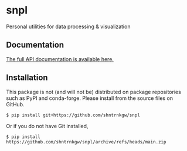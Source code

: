 # snpl
Personal utilities for data processing &amp; visualization

## Documentation

[The full API documentation is available here. ](https://shntrnkgw.github.io/snpl/)

## Installation

This package is not (and will not be) distributed on package repositories such as 
PyPI and conda-forge. Please install from the source files on GitHub. 

    $ pip install git+https://github.com/shntrnkgw/snpl

Or if you do not have Git installed, 

    $ pip install https://github.com/shntrnkgw/snpl/archive/refs/heads/main.zip

